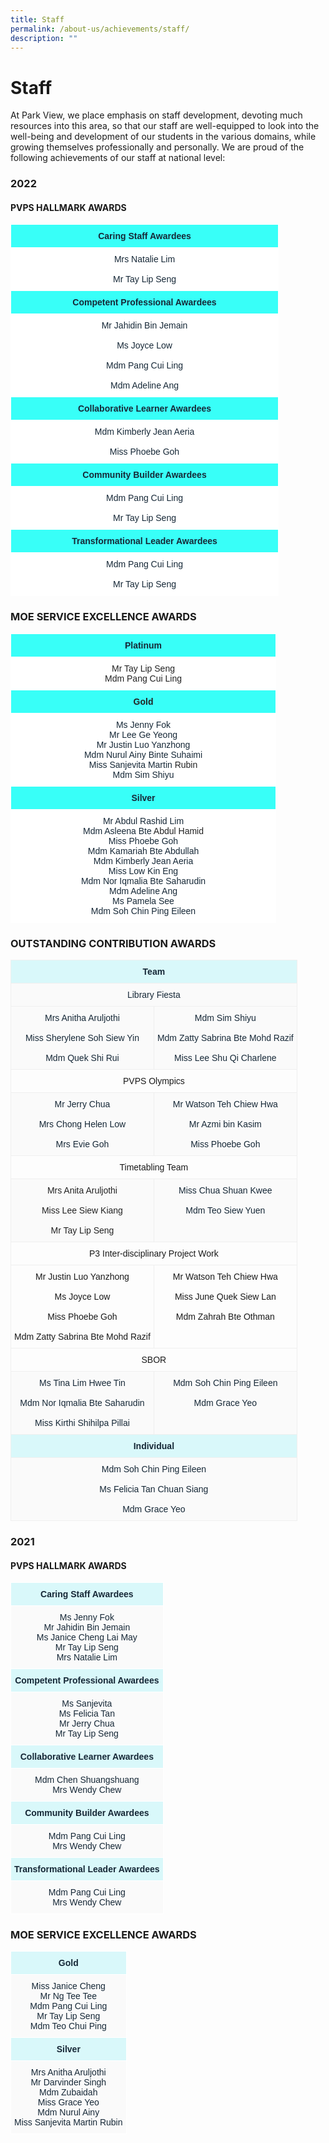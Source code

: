 ```yaml
---
title: Staff
permalink: /about-us/achievements/staff/
description: ""
---
```

# **Staff**

At Park View, we place emphasis on staff development, devoting much resources into this area, so that our staff are well-equipped to look into the well-being and development of our students in the various domains, while growing themselves professionally and personally. We are proud of the following achievements of our staff at national level:

### 2022

#### PVPS HALLMARK AWARDS


<table style="border-collapse:collapse;border-spacing:0;table-layout: fixed; width: 429px" class="tg"><colgroup><col style="width: 429px"></colgroup><thead><tr><th style="background-color:#38fff8;border-color:#ffffff;border-style:solid;border-width:1px;color:#162837;font-family:Arial, sans-serif;font-size:14px;font-weight:bold;overflow:hidden;padding:10px 5px;text-align:center;vertical-align:top;word-break:normal">Caring Staff Awardees</th></tr></thead><tbody><tr><td style="background-color:#ffffff;border-color:#ffffff;border-style:solid;border-width:1px;color:#162837;font-family:Arial, sans-serif;font-size:14px;overflow:hidden;padding:10px 5px;text-align:center;vertical-align:top;word-break:normal">Mrs Natalie Lim<br><br>Mr Tay Lip Seng</td></tr><tr><td style="background-color:#38fff8;border-color:#ffffff;border-style:solid;border-width:1px;color:#162837;font-family:Arial, sans-serif;font-size:14px;font-weight:bold;overflow:hidden;padding:10px 5px;text-align:center;vertical-align:top;word-break:normal">Competent Professional Awardees</td></tr><tr><td style="background-color:#ffffff;border-color:#ffffff;border-style:solid;border-width:1px;color:#162837;font-family:Arial, sans-serif;font-size:14px;overflow:hidden;padding:10px 5px;text-align:center;vertical-align:top;word-break:normal">Mr Jahidin Bin Jemain<br><br>Ms Joyce Low<br><br>Mdm Pang Cui Ling<br><br>Mdm Adeline Ang</td></tr><tr><td style="background-color:#38fff8;border-color:#ffffff;border-style:solid;border-width:1px;color:#162837;font-family:Arial, sans-serif;font-size:14px;font-weight:bold;overflow:hidden;padding:10px 5px;text-align:center;vertical-align:top;word-break:normal">Collaborative Learner Awardees</td></tr><tr><td style="background-color:#ffffff;border-color:#ffffff;border-style:solid;border-width:1px;color:#162837;font-family:Arial, sans-serif;font-size:14px;overflow:hidden;padding:10px 5px;text-align:center;vertical-align:top;word-break:normal">Mdm Kimberly Jean Aeria<br><br>Miss Phoebe Goh</td></tr><tr><td style="background-color:#38fff8;border-color:#ffffff;border-style:solid;border-width:1px;color:#162837;font-family:Arial, sans-serif;font-size:14px;font-weight:bold;overflow:hidden;padding:10px 5px;text-align:center;vertical-align:top;word-break:normal">Community Builder Awardees</td></tr><tr><td style="background-color:#ffffff;border-color:#ffffff;border-style:solid;border-width:1px;color:#162837;font-family:Arial, sans-serif;font-size:14px;overflow:hidden;padding:10px 5px;text-align:center;vertical-align:top;word-break:normal">Mdm Pang Cui Ling<br><br>Mr Tay Lip Seng</td></tr><tr><td style="background-color:#38fff8;border-color:#ffffff;border-style:solid;border-width:1px;color:#162837;font-family:Arial, sans-serif;font-size:14px;font-weight:bold;overflow:hidden;padding:10px 5px;text-align:center;vertical-align:top;word-break:normal">Transformational Leader Awardees</td></tr><tr><td style="background-color:#ffffff;border-color:#ffffff;border-style:solid;border-width:1px;color:#162837;font-family:Arial, sans-serif;font-size:14px;overflow:hidden;padding:10px 5px;text-align:center;vertical-align:top;word-break:normal">Mdm Pang Cui Ling<br><br>Mr Tay Lip Seng</td></tr></tbody></table>




### MOE SERVICE EXCELLENCE AWARDS


<table style="border-collapse:collapse;border-spacing:0;table-layout: fixed; width: 425px" class="tg"><colgroup><col style="width: 425px"></colgroup><thead><tr><th style="background-color:#38fff8;border-color:#ffffff;border-style:solid;border-width:1px;color:#162837;font-family:Arial, sans-serif;font-size:14px;font-weight:bold;overflow:hidden;padding:10px 5px;text-align:center;vertical-align:top;word-break:normal">Platinum</th></tr></thead><tbody><tr><td style="background-color:#ffffff;border-color:#ffffff;border-style:solid;border-width:1px;color:#222;font-family:Arial, sans-serif;font-size:14px;overflow:hidden;padding:10px 5px;text-align:center;vertical-align:middle;word-break:normal"><span style="color:#222"> Mr Tay Lip Seng</span><br><span style="color:#222">Mdm Pang Cui Ling</span></td></tr><tr><td style="background-color:#38fff8;border-color:#ffffff;border-style:solid;border-width:1px;color:#222;font-family:Arial, sans-serif;font-size:14px;font-weight:bold;overflow:hidden;padding:10px 5px;text-align:center;vertical-align:top;word-break:normal"> Gold</td></tr><tr><td style="background-color:#ffffff;border-color:#ffffff;border-style:solid;border-width:1px;color:#162837;font-family:Arial, sans-serif;font-size:14px;overflow:hidden;padding:10px 5px;text-align:center;vertical-align:top;word-break:normal"><span style="font-weight:400;color:#162837">Ms Jenny Fok</span><br><span style="font-weight:400;color:#162837">Mr Lee Ge Yeong</span><br>Mr Justin Luo Yanzhong<br>Mdm Nurul Ainy Binte Suhaimi<br>Miss Sanjevita Martin <span style="color:#222">Rubin</span><br>Mdm Sim Shiyu</td></tr><tr><td style="background-color:#38fff8;border-color:#ffffff;border-style:solid;border-width:1px;color:#162837;font-family:Arial, sans-serif;font-size:14px;font-weight:bold;overflow:hidden;padding:10px 5px;text-align:center;vertical-align:top;word-break:normal">Silver</td></tr><tr><td style="background-color:#ffffff;border-color:#ffffff;border-style:solid;border-width:1px;color:#162837;font-family:Arial, sans-serif;font-size:14px;overflow:hidden;padding:10px 5px;text-align:center;vertical-align:top;word-break:normal"> Mr Abdul Rashid Lim<br><span style="font-weight:400;color:#162837">Mdm Asleena Bte </span><span style="color:#222">Abdul Hamid</span><br><span style="font-weight:400;color:#162837">Miss Phoebe Goh</span><br><span style="font-weight:400;color:#162837">Mdm Kamariah Bte Abdullah</span><br><span style="font-weight:400;color:#162837">Mdm Kimberly Jean Aeria</span><br><span style="font-weight:400;color:#162837">Miss Low Kin Eng</span><br><span style="font-weight:400;color:#162837">Mdm Nor Iqmalia Bte Saharudin</span><br>Mdm Adeline Ang<br>Ms Pamela See<br><span style="font-weight:400;color:#162837">Mdm Soh Chin Ping Eileen</span></td></tr></tbody></table>



### OUTSTANDING CONTRIBUTION AWARDS



<table style="border-collapse:collapse;border-spacing:0" class="tg"><thead><tr><th style="background-color:#D9F8FA;border-color:#efefef;border-style:solid;border-width:1px;color:#162837;font-family:Arial, sans-serif;font-size:14px;font-weight:bold;overflow:hidden;padding:10px 5px;text-align:center;vertical-align:top;word-break:normal" colspan="2">Team</th></tr></thead><tbody><tr><td style="background-color:#FAFAFA;border-color:#efefef;border-style:solid;border-width:1px;color:#162837;font-family:Arial, sans-serif;font-size:14px;overflow:hidden;padding:10px 5px;text-align:center;vertical-align:top;word-break:normal" colspan="2">Library Fiesta</td></tr><tr><td style="background-color:#FAFAFA;border-color:#efefef;border-style:solid;border-width:1px;color:#162837;font-family:Arial, sans-serif;font-size:14px;overflow:hidden;padding:10px 5px;text-align:center;vertical-align:top;word-break:normal">Mrs Anitha Aruljothi<br><br><span style="font-weight:400;color:#162837">Miss Sherylene Soh </span>Siew Yin<br><br>Mdm Quek Shi Rui</td><td style="background-color:#FAFAFA;border-color:#efefef;border-style:solid;border-width:1px;color:#162837;font-family:Arial, sans-serif;font-size:14px;overflow:hidden;padding:10px 5px;text-align:center;vertical-align:top;word-break:normal">Mdm Sim Shiyu<br><br><span style="font-weight:400;color:#162837">Mdm Zatty Sabrina Bte </span>Mohd Razif<br><br><span style="font-weight:400;color:#162837">Miss Lee Shu Qi</span> Charlene<span style="font-weight:400;color:#162837"> </span></td></tr><tr><td style="border-color:#efefef;border-style:solid;border-width:1px;font-family:Arial, sans-serif;font-size:14px;overflow:hidden;padding:10px 5px;text-align:center;vertical-align:top;word-break:normal" colspan="2">PVPS Olympics</td></tr><tr><td style="background-color:#FAFAFA;border-color:#efefef;border-style:solid;border-width:1px;color:#162837;font-family:Arial, sans-serif;font-size:14px;overflow:hidden;padding:10px 5px;text-align:center;vertical-align:top;word-break:normal">Mr Jerry Chua<br><br><span style="font-weight:400;color:#162837">Mrs Chong Helen </span>Low<br><br>Mrs Evie Goh</td><td style="background-color:#FAFAFA;border-color:#efefef;border-style:solid;border-width:1px;color:#162837;font-family:Arial, sans-serif;font-size:14px;overflow:hidden;padding:10px 5px;text-align:center;vertical-align:top;word-break:normal"><span style="font-weight:400;color:#162837">Mr Watson Teh Chiew </span>Hwa<br><br><span style="font-weight:400;color:#162837">Mr Azmi bin Kasim</span><br><br><span style="font-weight:400;color:#162837">Miss Phoebe Goh </span></td></tr><tr><td style="border-color:#efefef;border-style:solid;border-width:1px;font-family:Arial, sans-serif;font-size:14px;overflow:hidden;padding:10px 5px;text-align:center;vertical-align:top;word-break:normal" colspan="2">Timetabling Team</td></tr><tr><td style="background-color:#FAFAFA;border-color:#efefef;border-style:solid;border-width:1px;color:#222;font-family:Arial, sans-serif;font-size:14px;overflow:hidden;padding:10px 5px;text-align:center;vertical-align:middle;word-break:normal">Mrs Anita Aruljothi<br><br>Miss Lee Siew Kiang<br><br>Mr Tay Lip Seng</td><td style="background-color:#FAFAFA;border-color:#efefef;border-style:solid;border-width:1px;color:#162837;font-family:Arial, sans-serif;font-size:14px;overflow:hidden;padding:10px 5px;text-align:center;vertical-align:top;word-break:normal">Miss Chua Shuan Kwee<br><br>Mdm Teo Siew Yuen<br></td></tr><tr><td style="border-color:#efefef;border-style:solid;border-width:1px;font-family:Arial, sans-serif;font-size:14px;overflow:hidden;padding:10px 5px;text-align:center;vertical-align:top;word-break:normal" colspan="2">P3 Inter-disciplinary Project Work</td></tr><tr><td style="border-color:#efefef;border-style:solid;border-width:1px;font-family:Arial, sans-serif;font-size:14px;overflow:hidden;padding:10px 5px;text-align:center;vertical-align:top;word-break:normal">Mr Justin Luo Yanzhong<br><br>Ms Joyce Low<br><br>Miss Phoebe Goh<br><br>Mdm Zatty Sabrina Bte Mohd Razif</td><td style="border-color:#efefef;border-style:solid;border-width:1px;font-family:Arial, sans-serif;font-size:14px;overflow:hidden;padding:10px 5px;text-align:center;vertical-align:top;word-break:normal">Mr Watson Teh Chiew Hwa<br><br>Miss June Quek Siew Lan<br><br>Mdm Zahrah Bte Othman</td></tr><tr><td style="border-color:#efefef;border-style:solid;border-width:1px;font-family:Arial, sans-serif;font-size:14px;overflow:hidden;padding:10px 5px;text-align:center;vertical-align:top;word-break:normal" colspan="2">SBOR</td></tr><tr><td style="background-color:#FAFAFA;border-color:#efefef;border-style:solid;border-width:1px;color:#162837;font-family:Arial, sans-serif;font-size:14px;overflow:hidden;padding:10px 5px;text-align:center;vertical-align:top;word-break:normal">Ms Tina Lim Hwee Tin<br><br><span style="font-weight:400;color:#162837">Mdm Nor Iqmalia Bte Saharudin</span><br><br><span style="font-weight:400;color:#162837">Miss Kirthi Shihilpa Pillai </span></td><td style="background-color:#FAFAFA;border-color:#efefef;border-style:solid;border-width:1px;color:#162837;font-family:Arial, sans-serif;font-size:14px;overflow:hidden;padding:10px 5px;text-align:center;vertical-align:top;word-break:normal">Mdm Soh Chin Ping Eileen<br><br>Mdm Grace Yeo<br></td></tr><tr><td style="background-color:#D9F8FA;border-color:#efefef;border-style:solid;border-width:1px;color:#162837;font-family:Arial, sans-serif;font-size:14px;font-weight:bold;overflow:hidden;padding:10px 5px;text-align:center;vertical-align:top;word-break:normal" colspan="2">Individual</td></tr><tr><td style="background-color:#FAFAFA;border-color:#efefef;border-style:solid;border-width:1px;color:#162837;font-family:Arial, sans-serif;font-size:14px;overflow:hidden;padding:10px 5px;text-align:center;vertical-align:top;word-break:normal" colspan="2">Mdm Soh Chin Ping Eileen<br><br>Ms Felicia Tan Chuan Siang<br><br>Mdm Grace Yeo</td></tr></tbody></table>




### 2021

#### PVPS HALLMARK AWARDS



<table style="border-collapse:collapse;border-spacing:0" class="tg"><thead><tr><th style="background-color:#D9F8FA;border-color:#ffffff;border-style:solid;border-width:1px;color:#162837;font-family:Arial, sans-serif;font-size:14px;font-weight:bold;overflow:hidden;padding:10px 5px;text-align:center;vertical-align:top;word-break:normal">Caring Staff Awardees</th></tr></thead><tbody><tr><td style="background-color:#FAFAFA;border-color:#ffffff;border-style:solid;border-width:1px;color:#162837;font-family:Arial, sans-serif;font-size:14px;overflow:hidden;padding:10px 5px;text-align:center;vertical-align:top;word-break:normal"><span style="font-weight:400;color:#162837">Ms Jenny Fok</span><br><span style="font-weight:400;color:#162837">Mr Jahidin Bin Jemain</span><br><span style="font-weight:400;color:#162837">Ms Janice Cheng Lai May</span><br><span style="font-weight:400;color:#162837">Mr Tay Lip Seng</span><br><span style="font-weight:400;color:#162837">Mrs Natalie Lim</span></td></tr><tr><td style="background-color:#D9F8FA;border-color:#ffffff;border-style:solid;border-width:1px;color:#162837;font-family:Arial, sans-serif;font-size:14px;font-weight:bold;overflow:hidden;padding:10px 5px;text-align:center;vertical-align:top;word-break:normal">Competent Professional Awardees</td></tr><tr><td style="background-color:#FAFAFA;border-color:#ffffff;border-style:solid;border-width:1px;color:#162837;font-family:Arial, sans-serif;font-size:14px;overflow:hidden;padding:10px 5px;text-align:center;vertical-align:top;word-break:normal"><span style="font-weight:400;color:#162837">Ms Sanjevita</span><br><span style="font-weight:400;color:#162837">Ms Felicia Tan</span><br>Mr Jerry Chua<br>Mr Tay Lip Seng<br></td></tr><tr><td style="background-color:#D9F8FA;border-color:#ffffff;border-style:solid;border-width:1px;color:#162837;font-family:Arial, sans-serif;font-size:14px;font-weight:bold;overflow:hidden;padding:10px 5px;text-align:center;vertical-align:top;word-break:normal">Collaborative Learner Awardees</td></tr><tr><td style="background-color:#FAFAFA;border-color:#ffffff;border-style:solid;border-width:1px;color:#162837;font-family:Arial, sans-serif;font-size:14px;overflow:hidden;padding:10px 5px;text-align:center;vertical-align:top;word-break:normal"><span style="font-weight:400;color:#162837">Mdm Chen Shuangshuang</span><br><span style="font-weight:400;color:#162837">Mrs Wendy Chew</span><br></td></tr><tr><td style="background-color:#D9F8FA;border-color:#ffffff;border-style:solid;border-width:1px;color:#162837;font-family:Arial, sans-serif;font-size:14px;font-weight:bold;overflow:hidden;padding:10px 5px;text-align:center;vertical-align:top;word-break:normal">Community Builder Awardees</td></tr><tr><td style="background-color:#FAFAFA;border-color:#ffffff;border-style:solid;border-width:1px;color:#162837;font-family:Arial, sans-serif;font-size:14px;overflow:hidden;padding:10px 5px;text-align:center;vertical-align:top;word-break:normal"><span style="font-weight:400;color:#162837">Mdm Pang Cui Ling</span><br><span style="font-weight:400;color:#162837">Mrs Wendy Chew</span><br></td></tr><tr><td style="background-color:#D9F8FA;border-color:#ffffff;border-style:solid;border-width:1px;color:#162837;font-family:Arial, sans-serif;font-size:14px;font-weight:bold;overflow:hidden;padding:10px 5px;text-align:center;vertical-align:top;word-break:normal">Transformational Leader Awardees</td></tr><tr><td style="background-color:#FAFAFA;border-color:#ffffff;border-style:solid;border-width:1px;color:#162837;font-family:Arial, sans-serif;font-size:14px;overflow:hidden;padding:10px 5px;text-align:center;vertical-align:top;word-break:normal"><span style="font-weight:400;color:#162837">Mdm Pang Cui Ling</span><br><span style="font-weight:400;color:#162837">Mrs Wendy Chew</span></td></tr></tbody></table>



### MOE SERVICE EXCELLENCE AWARDS



<table style="border-collapse:collapse;border-spacing:0" class="tg"><thead><tr><th style="background-color:#D9F8FA;border-color:#ffffff;border-style:solid;border-width:1px;color:#162837;font-family:Arial, sans-serif;font-size:14px;font-weight:bold;overflow:hidden;padding:10px 5px;text-align:center;vertical-align:top;word-break:normal">Gold</th></tr></thead><tbody><tr><td style="background-color:#FAFAFA;border-color:#ffffff;border-style:solid;border-width:1px;color:#162837;font-family:Arial, sans-serif;font-size:14px;overflow:hidden;padding:10px 5px;text-align:center;vertical-align:top;word-break:normal"><span style="font-weight:400;color:#162837">Miss Janice Cheng</span><br><span style="font-weight:400;color:#162837">Mr Ng Tee Tee</span><br><span style="font-weight:400;color:#162837">Mdm Pang Cui Ling</span><br><span style="font-weight:400;color:#162837">Mr Tay Lip Seng</span><br><span style="font-weight:400;color:#162837">Mdm Teo Chui Ping</span></td></tr><tr><td style="background-color:#D9F8FA;border-color:#ffffff;border-style:solid;border-width:1px;color:#162837;font-family:Arial, sans-serif;font-size:14px;font-weight:bold;overflow:hidden;padding:10px 5px;text-align:center;vertical-align:top;word-break:normal">Silver</td></tr><tr><td style="background-color:#FAFAFA;border-color:#ffffff;border-style:solid;border-width:1px;color:#162837;font-family:Arial, sans-serif;font-size:14px;overflow:hidden;padding:10px 5px;text-align:center;vertical-align:top;word-break:normal"><span style="font-weight:400;color:#162837">Mrs Anitha Aruljothi</span><br><span style="font-weight:400;color:#162837">Mr Darvinder Singh</span><br><span style="font-weight:400;color:#162837">Mdm Zubaidah</span><br><span style="font-weight:400;color:#162837">Miss Grace Yeo</span><br><span style="font-weight:400;color:#162837">Mdm Nurul Ainy</span><br><span style="font-weight:400;color:#162837">Miss Sanjevita Martin Rubin</span></td></tr></tbody></table>